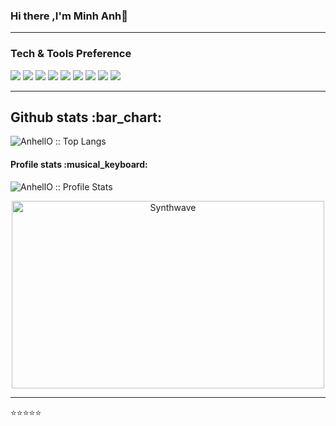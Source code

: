 ### Hi there ,I'm Minh Anh👋 
---
### Tech & Tools Preference

<img src="https://img.shields.io/badge/-HTML5-E34F26?style=flat&logo=html5&logoColor=white"/> <img
    src="https://img.shields.io/badge/-CSS3-1572B6?style=flat&logo=css3&logoColor=white"
/>
<img
    src="https://img.shields.io/badge/-JavaScript-eed718?style=flat&logo=javascript&logoColor=ffffff"
/>
<img
    src="https://img.shields.io/badge/-React-000000?style=flat&logo=react&logoColor=00c8ff"
/>
<img
    src="https://img.shields.io/badge/-MySQL-F29111?style=flat&logo=mysql&logoColor=FFFFFF"
/>
<img
    src="https://img.shields.io/badge/-Node.js-3C873A?style=flat&logo=Node.js&logoColor=white"
/>
<img
    src="http://img.shields.io/badge/-Git-F1502F?style=flat&logo=git&logoColor=FFFFFF"
/>
<img
    src="http://img.shields.io/badge/-Github-000000?style=flat&logo=github&logoColor=FFFFFF"
/>
<img
    src="http://img.shields.io/badge/-VS%20Code-007ACC?style=flat&logo=visual%20studio%20code&logoColor=white"
/>

--- 
###
<h2 align="">Github stats :bar_chart:</h2>

<!-- <h4 align="">Visitor's count :eyes:</h4>

<p align=""><img src="https://profile-counter.glitch.me/{AnhellO}/count.svg" alt="AnhellO :: Visitor's Count" /></p> -->
<p class="top-langs">
    <img
        src="https://github-readme-stats.vercel.app/api/top-langs/?username=AnhellO&langs_count=10&theme=tokyonight&layout=compact"
        alt="AnhellO :: Top Langs"
    />
</p>
<h4>Profile stats :musical_keyboard:</h4>
<p class="second-langs">
    <img
        src="https://github-readme-stats.vercel.app/api?username=AnhellO&show_icons=true&theme=synthwave"
        alt="AnhellO :: Profile Stats"
    />
</p> <p align="center">
    <img
        src="https://thumbs.gfycat.com/GoodnaturedFondGaur-size_restricted.gif"
        alt="Synthwave"
        height="300"
        width="500"
    />
</p>

---
⭐⭐️⭐️⭐️⭐️
